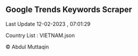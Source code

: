 

## Google Trends Keywords Scraper 
 
Last Update 12-02-2023 , 07:01:29

Country List :
VIETNAM.json



© Abdul Muttaqin 
